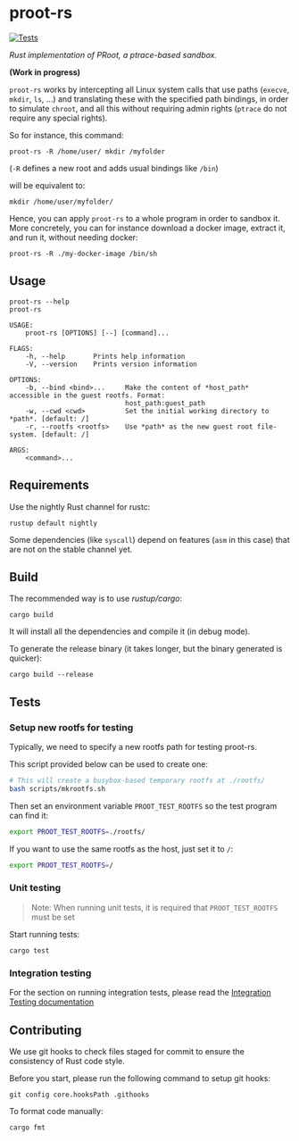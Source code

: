 # proot-rs

[![Tests](https://github.com/proot-me/proot-rs/actions/workflows/tests.yml/badge.svg)](https://github.com/proot-me/proot-rs/actions/workflows/tests.yml)

_Rust implementation of PRoot, a ptrace-based sandbox._

**(Work in progress)**

`proot-rs` works by intercepting all Linux system calls that use paths (`execve`, `mkdir`, `ls`, ...)
and translating these with the specified path bindings, in order to simulate `chroot`,
and all this without requiring admin rights (`ptrace` do not require any special rights).

So for instance, this command:

```
proot-rs -R /home/user/ mkdir /myfolder
```

(`-R` defines a new root and adds usual bindings like `/bin`)

will be equivalent to:

```
mkdir /home/user/myfolder/
```

Hence, you can apply `proot-rs` to a whole program in order to sandbox it.
More concretely, you can for instance download a docker image, extract it,
and run it, without needing docker:

```
proot-rs -R ./my-docker-image /bin/sh
```

## Usage

```
proot-rs --help
proot-rs 

USAGE:
    proot-rs [OPTIONS] [--] [command]...

FLAGS:
    -h, --help       Prints help information
    -V, --version    Prints version information

OPTIONS:
    -b, --bind <bind>...     Make the content of *host_path* accessible in the guest rootfs. Format:
                             host_path:guest_path
    -w, --cwd <cwd>          Set the initial working directory to *path*. [default: /]
    -r, --rootfs <rootfs>    Use *path* as the new guest root file-system. [default: /]

ARGS:
    <command>...    
```

## Requirements

Use the nightly Rust channel for rustc:

```
rustup default nightly
```

Some dependencies (like `syscall`) depend on features (`asm` in this case) that are not 
on the stable channel yet.

## Build

The recommended way is to use _rustup/cargo_:

```text
cargo build
```

It will install all the dependencies and compile it (in debug mode).

To generate the release binary (it takes longer, but the binary generated is quicker):

```text
cargo build --release
```

## Tests

### Setup new rootfs for testing

Typically, we need to specify a new rootfs path for testing proot-rs.

This script provided below can be used to create one:

```sh
# This will create a busybox-based temporary rootfs at ./rootfs/
bash scripts/mkrootfs.sh
```

Then set an environment variable `PROOT_TEST_ROOTFS` so the test program can find it:

```sh
export PROOT_TEST_ROOTFS=./rootfs/
```

If you want to use the same rootfs as the host, just set it to `/`:

```sh
export PROOT_TEST_ROOTFS=/
```

### Unit testing

> Note: When running unit tests, it is required that `PROOT_TEST_ROOTFS` must be set

Start running tests:

```shell
cargo test
```

### Integration testing

For the section on running integration tests, please read the [Integration Testing documentation](./tests/README.md)

## Contributing

We use git hooks to check files staged for commit to ensure the consistency of Rust code style.

Before you start, please run the following command to setup git hooks:

```shell
git config core.hooksPath .githooks
```

To format code manually:

```shell
cargo fmt
```

